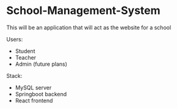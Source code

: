 # School-Management-System

This will be an application that will act as the website for a school

Users: 
- Student
- Teacher
- Admin (future plans) 

Stack: 
- MySQL server
- Springboot backend
- React frontend
